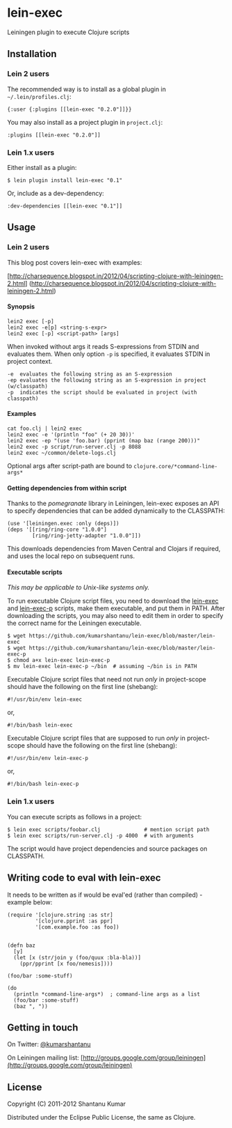# lein-exec

Leiningen plugin to execute Clojure scripts


## Installation

### Lein 2 users

The recommended way is to install as a global plugin in `~/.lein/profiles.clj`:

    {:user {:plugins [[lein-exec "0.2.0"]]}}

You may also install as a project plugin in `project.clj`:

    :plugins [[lein-exec "0.2.0"]]


### Lein 1.x users

Either install as a plugin:

    $ lein plugin install lein-exec "0.1"

Or, include as a dev-dependency:

    :dev-dependencies [[lein-exec "0.1"]]


## Usage

### Lein 2 users

This blog post covers lein-exec with examples:

[http://charsequence.blogspot.in/2012/04/scripting-clojure-with-leiningen-2.html]
(http://charsequence.blogspot.in/2012/04/scripting-clojure-with-leiningen-2.html)

#### Synopsis

    lein2 exec [-p]
    lein2 exec -e[p] <string-s-expr>
    lein2 exec [-p] <script-path> [args]

When invoked without args it reads S-expressions from STDIN and evaluates them.
When only option `-p` is specified, it evaluates STDIN in project context.

    -e  evaluates the following string as an S-expression
    -ep evaluates the following string as an S-expression in project (w/classpath)
    -p  indicates the script should be evaluated in project (with classpath)

#### Examples

    cat foo.clj | lein2 exec
    lein2 exec -e '(println "foo" (+ 20 30))'
    lein2 exec -ep "(use 'foo.bar) (pprint (map baz (range 200)))"
    lein2 exec -p script/run-server.clj -p 8088
    lein2 exec ~/common/delete-logs.clj

Optional args after script-path are bound to `clojure.core/*command-line-args*`

#### Getting dependencies from within script

Thanks to the *pomegranate* library in Leiningen, lein-exec exposes an API to
specify dependencies that can be added dynamically to the CLASSPATH:

    (use '[leiningen.exec :only (deps)])
    (deps '[[ring/ring-core "1.0.0"]
            [ring/ring-jetty-adapter "1.0.0"]])

This downloads dependencies from Maven Central and Clojars if required, and
uses the local repo on subsequent runs.

#### Executable scripts

*This may be applicable to Unix-like systems only.*

To run executable Clojure script files, you need to download the
[lein-exec](https://raw.github.com/kumarshantanu/lein-exec/master/lein-exec) and
[lein-exec-p](https://raw.github.com/kumarshantanu/lein-exec/master/lein-exec-p)
scripts, make them executable, and put them in PATH. After downloading the
scripts, you may also need to edit them in order to specify the correct name
for the Leiningen executable.

    $ wget https://github.com/kumarshantanu/lein-exec/blob/master/lein-exec
    $ wget https://github.com/kumarshantanu/lein-exec/blob/master/lein-exec-p
    $ chmod a+x lein-exec lein-exec-p
    $ mv lein-exec lein-exec-p ~/bin  # assuming ~/bin is in PATH

Executable Clojure script files that need not run *only* in project-scope
should have the following on the first line (shebang):

    #!/usr/bin/env lein-exec
or,

    #!/bin/bash lein-exec

Executable Clojure script files that are supposed to run *only* in project-scope
should have the following on the first line (shebang):

    #!/usr/bin/env lein-exec-p
or,

    #!/bin/bash lein-exec-p


### Lein 1.x users

You can execute scripts as follows in a project:

    $ lein exec scripts/foobar.clj              # mention script path
    $ lein exec scripts/run-server.clj -p 4000  # with arguments

The script would have project dependencies and source packages on CLASSPATH.


## Writing code to eval with lein-exec

It needs to be written as if would be eval'ed (rather than compiled) - example below:

    (require '[clojure.string :as str]
             '[clojure.pprint :as ppr]
             '[com.example.foo :as foo])
    
    
    (defn baz
      [y]
      (let [x (str/join y (foo/quux :bla-bla))]
        (ppr/pprint [x foo/nemesis])))
    
    (foo/bar :some-stuff)
    
    (do
      (println *command-line-args*)  ; command-line args as a list
      (foo/bar :some-stuff)
      (baz ", "))


## Getting in touch

On Twitter: [@kumarshantanu](http://twitter.com/kumarshantanu)

On Leiningen mailing list: [http://groups.google.com/group/leiningen](http://groups.google.com/group/leiningen)


## License

Copyright (C) 2011-2012 Shantanu Kumar

Distributed under the Eclipse Public License, the same as Clojure.
